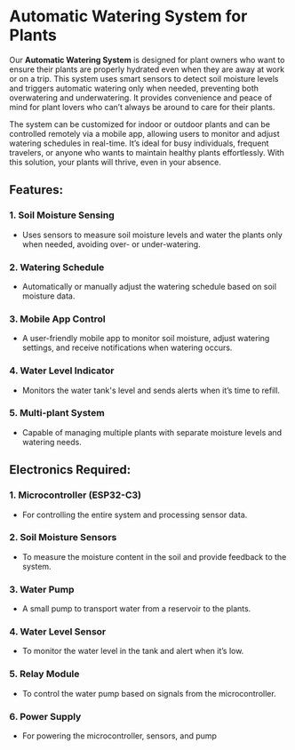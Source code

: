 # Automatic Watering System for Plants

Our **Automatic Watering System** is designed for plant owners who want to ensure their plants are properly hydrated even when they are away at work or on a trip. This system uses smart sensors to detect soil moisture levels and triggers automatic watering only when needed, preventing both overwatering and underwatering. It provides convenience and peace of mind for plant lovers who can’t always be around to care for their plants.

The system can be customized for indoor or outdoor plants and can be controlled remotely via a mobile app, allowing users to monitor and adjust watering schedules in real-time. It’s ideal for busy individuals, frequent travelers, or anyone who wants to maintain healthy plants effortlessly. With this solution, your plants will thrive, even in your absence.

## Features:

### 1. Soil Moisture Sensing
- Uses sensors to measure soil moisture levels and water the plants only when needed, avoiding over- or under-watering.

### 2. Watering Schedule
- Automatically or manually adjust the watering schedule based on soil moisture data.

### 3. Mobile App Control
- A user-friendly mobile app to monitor soil moisture, adjust watering settings, and receive notifications when watering occurs.

### 4. Water Level Indicator
- Monitors the water tank's level and sends alerts when it’s time to refill.

### 5. Multi-plant System
- Capable of managing multiple plants with separate moisture levels and watering needs.

## Electronics Required:

### 1. Microcontroller (ESP32-C3)
- For controlling the entire system and processing sensor data.

### 2. Soil Moisture Sensors
- To measure the moisture content in the soil and provide feedback to the system.

### 3. Water Pump
- A small pump to transport water from a reservoir to the plants.

### 4. Water Level Sensor
- To monitor the water level in the tank and alert when it’s low.

### 5. Relay Module
- To control the water pump based on signals from the microcontroller.

### 6. Power Supply
- For powering the microcontroller, sensors, and pump
